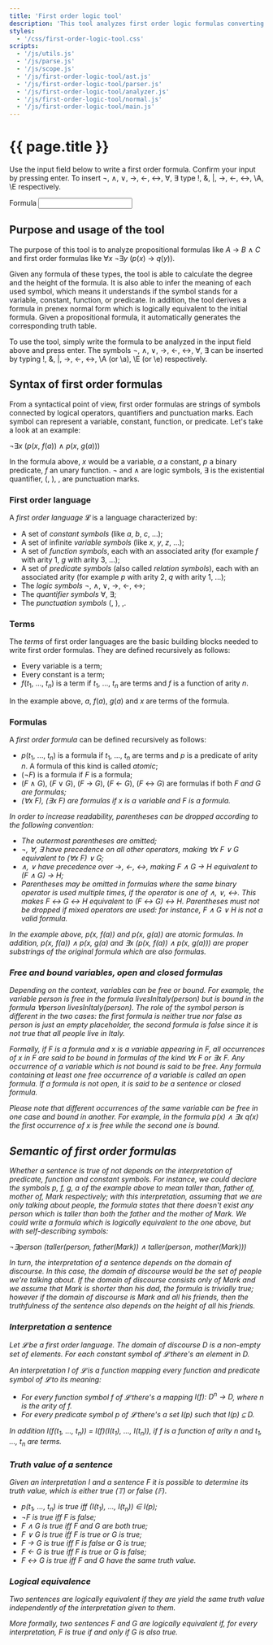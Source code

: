 ```yaml
---
title: 'First order logic tool'
description: 'This tool analyzes first order logic formulas converting them to prenex conjunctive/discjunctive form and generates the truth table for propositional formulas.'
styles:
  - '/css/first-order-logic-tool.css'
scripts:
  - '/js/utils.js'
  - '/js/parse.js'
  - '/js/scope.js'
  - '/js/first-order-logic-tool/ast.js'
  - '/js/first-order-logic-tool/parser.js'
  - '/js/first-order-logic-tool/analyzer.js'
  - '/js/first-order-logic-tool/normal.js'
  - '/js/first-order-logic-tool/main.js'
---
```


# {{ page.title }} #
Use the input field below to write a first order formula. Confirm your input by pressing enter. To insert ¬, ∧, ∨, →,
←, ↔, ∀, ∃ type !, &, \|, ->, <-, <->, \A, \E respectively.

<form id="first-order-logic-tool">
	<p>
		<label for="first-order-logic-tool-formula">Formula</label>
		<input id="first-order-logic-tool-formula" name="formula" spellcheck="false" />
		<small id="first-order-logic-tool-error"></small>
	</p>
	<div id="first-order-logic-tool-result" style="display: none;">
		<p>
			Parsed formula:<br />
			<span id="first-order-logic-tool-parsed"></span>
		</p>
		<p>
			Interpretation:
			<span id="first-order-logic-tool-interpretation"></span>
		</p>
		<p>
			Height: <span id="first-order-logic-tool-height"></span><br />
			Degree: <span id="first-order-logic-tool-degree"></span>
		</p>
		<p>
			Prenex normal form:<br />
			<span id="first-order-logic-tool-prenex"></span>
		</p>
		<p>
			Prenex disjunctive normal form:<br />
			<span id="first-order-logic-tool-prenex-dnf"></span>
		</p>
		<p>
			Prenex conjunctive normal form:<br />
			<span id="first-order-logic-tool-prenex-cnf"></span>
		</p>
		<p id="first-order-logic-tool-truth-table-result">
			Truth table:<br />
			<span id="first-order-logic-truth-table"></span>
		</p>
	</div>
</form>

## Purpose and usage of the tool ##
The purpose of this tool is to analyze propositional formulas like
<span class="nowrap"><i>A</i> → <i>B</i> ∧ <i>C</i></span> and first order formulas like
<span class="nowrap">∀<i>x</i> ¬∃<i>y</i> (<i>p</i>(<i>x</i>) → <i>q</i>(<i>y</i>))</span>.

Given any formula of these types, the tool is able to calculate the degree and the height of the formula. It is also
able to infer the meaning of each used symbol, which means it understands if the symbol stands for a variable,
constant, function, or predicate. In addition, the tool derives a formula in prenex normal form which is logically
equivalent to the initial formula. Given a propositional formula, it automatically generates the corresponding truth
table.

To use the tool, simply write the formula to be analyzed in the input field above and press enter. The symbols ¬, ∧, ∨,
→, ←, ↔, ∀, ∃ can be inserted by typing !, &, \|, ->, <-, <->, \A (or \a), \E (or \e) respectively.

## Syntax of first order formulas ##
From a syntactical point of view, first order formulas are strings of symbols connected by logical operators,
quantifiers and punctuation marks. Each symbol can represent a variable, constant, function, or predicate. Let's take a
look at an example:

¬∃<i>x</i> (<i>p</i>(<i>x</i>, <i>f</i>(<i>a</i>)) ∧ <i>p</i>(<i>x</i>, <i>g</i>(<i>a</i>)))

In the formula above, <i>x</i> would be a variable, <i>a</i> a constant, <i>p</i> a binary predicate, <i>f</i> an unary
function. ¬ and ∧ are logic symbols, ∃ is the existential quantifier, (, ), , are punctuation marks.

### First order language ###
A _first order language_ 𝓛 is a language characterized by:
 * A set of _constant symbols_ (like <i>a</i>, <i>b</i>, <i>c</i>, ...);
 * A set of infinite  _variable symbols_ (like <i>x</i>, <i>y</i>, <i>z</i>, ...);
 * A set of _function symbols_, each with an associated arity (for example <i>f</i> with arity 1, <i>g</i> with arity
   3, ...);
 * A set of _predicate symbols_ (also called _relation symbols_), each with an associated arity (for example <i>p</i>
   with arity 2, <i>q</i> with arity 1, ...);
 * The _logic symbols_ ¬, ∧, ∨, →, ←, ↔;
 * The _quantifier symbols_ ∀, ∃;
 * The _punctuation symbols_ (, ), ,.

### Terms ###
The _terms_ of first order languages are the basic building blocks needed to write first order formulas. They are
defined recursively as follows:
 * Every variable is a term;
 * Every constant is a term;
 * <span class="nowrap"><i>f</i>(<i>t</i><sub>1</sub>, ..., <i>t</i><sub><i>n</i></sub>)</span> is a term if
   <i>t</i><sub>1</sub>, ..., <i>t</i><sub><i>n</i></sub> are terms and <i>f</i> is a function of arity <i>n</i>.

In the example above, <i>a</i>, <i>f</i>(<i>a</i>), <i>g</i>(<i>a</i>) and <i>x</i> are terms of the formula.

### Formulas ###
A _first order formula_ can be defined recursively as follows:
 * <span class="nowrap"><i>p</i>(<i>t</i><sub>1</sub>, ..., <i>t</i><sub><i>n</i></sub>)</span> is a formula if
   <i>t</i><sub>1</sub>, ..., <i>t</i><sub><i>n</i></sub> are terms and <i>p</i> is a predicate of arity <i>n</i>. A
   formula of this kind is called _atomic_;
 * (¬<i>F</i>) is a formula if <i>F</i> is a formula;
 * <span class="nowrap">(<i>F</i> ∧ <i>G</i>)</span>, <span class="nowrap">(<i>F</i> ∨ <i>G</i>)</span>,
   <span class="nowrap">(<i>F</i> → <i>G</i>)</span>, <span class="nowrap">(<i>F</i> ← <i>G</i>)</span>,
   <span class="nowrap">(<i>F</i> ↔ <i>G</i>)</span> are formulas if both <i>F<i> and <i>G<i> are formulas;
 * <span class="nowrap">(∀<i>x</i> <i>F</i>)</span>, <span class="nowrap">(∃<i>x</i> <i>F</i>)</span> are formulas if
   <i>x</i> is a variable and <i>F</i> is a formula.

In order to increase readability, parentheses can be dropped according to the following convention:
 * The outermost parentheses are omitted;
 * <i>¬</i>, <i>∀</i>, <i>∃</i> have precedence on all other operators, making
   <span class="nowrap">∀<i>x</i> <i>F</i> ∨ <i>G</i></span> equivalent to
   <span class="nowrap">(∀<i>x</i> <i>F</i>) ∨ <i>G</i></span>;
 * ∧, ∨ have precedence over →, ←, ↔, making <span class="nowrap"><i>F</i> ∧ <i>G</i> → <i>H</i></span> equivalent to
   <span class="nowrap">(<i>F</i> ∧ <i>G</i>) → <i>H</i></span>;
 * Parentheses may be omitted in formulas where the same binary operator is used multiple times, if the operator is one
   of ∧, ∨, ↔. This makes <span class="nowrap"><i>F</i> ↔ <i>G</i> ↔ <i>H</i></span> equivalent to
   <span class="nowrap">(<i>F</i> ↔ <i>G</i>) ↔ <i>H</i></span>. Parentheses must not be dropped if mixed operators are
   used: for instance, <span class="nowrap"><i>F</i> ∧ <i>G</i> ∨ <i>H</i></span> is _not_ a valid formula.

In the example above, <span class="nowrap"><i>p</i>(<i>x</i>, <i>f</i>(<i>a</i>))</span> and
<span class="nowrap"><i>p</i>(<i>x</i>, <i>g</i>(<i>a</i>))</span> are atomic formulas. In addition,
<span class="nowrap"><i>p</i>(<i>x</i>, <i>f</i>(<i>a</i>)) ∧ <i>p</i>(<i>x</i>, <i>g</i>(<i>a</i>)</span> and
<span class="nowrap">∃<i>x</i> (<i>p</i>(<i>x</i>, <i>f</i>(<i>a</i>)) ∧ <i>p</i>(<i>x</i>, <i>g</i>(<i>a</i>)))</span>
are proper substrings of the original formula which are also formulas.

### Free and bound variables, open and closed formulas ###
Depending on the context, variables can be free or bound. For example, the variable <i>person</i> is free in the
formula <i>livesInItaly</i>(<i>person</i>) but is bound in the formula
<span class="nowrap">∀<i>person</i> <i>livesInItaly</i>(<i>person</i>)</span>. The role of the symbol <i>person</i> is
different in the two cases: the first formula is neither true nor false as <i>person</i> is just an empty placeholder,
the second formula is false since it is not true that all people live in Italy.

Formally, if <i>F</i> is a formula and <i>x</i> is a variable appearing in <i>F</i>, all occurrences of <i>x</i> in
<i>F</i> are said to be _bound_ in formulas of the kind <span class="nowrap">∀<i>x</i> <i>F</i></span> or
<span class="nowrap">∃<i>x</i> <i>F</i></span>. Any occurrence of a variable which is not bound is said to be _free_.
Any formula containing at least one free occurrence of a variable is called an _open formula_. If a formula is not
open, it is said to be a _sentence_ or _closed formula_.

Please note that different occurrences of the same variable can be free in one case and bound in another. For example,
in the formula <span class="nowrap"><i>p</i>(<i>x</i>) ∧ ∃<i>x</i> <i>q</i>(<i>x</i>)</span> the first occurrence of
<i>x</i> is free while the second one is bound.

## Semantic of first order formulas ##
Whether a sentence is true of not depends on the interpretation of predicate, function and constant symbols. For
instance, we could declare the symbols <i>p</i>, <i>f</i>, <i>g</i>, <i>a</i> of the example above to mean taller than,
father of, mother of, Mark respectively; with this interpretation, assuming that we are only talking about people, the
formula states that there doesn't exist any person which is taller than both the father and the mother of Mark. We
could write a formula which is logically equivalent to the one above, but with self-describing symbols:

¬∃<i>person</i> (<i>taller</i>(<i>person</i>, <i>father</i>(<i>Mark</i>)) ∧ <i>taller</i>(<i>person</i>, <i>mother</i>(<i>Mark</i>)))

In turn, the interpretation of a sentence depends on the domain of discourse. In this case, the domain of discourse
would be the set of people we're talking about. If the domain of discourse consists only of Mark and we assume that
Mark is shorter than his dad, the formula is trivially true; however if the domain of discourse is Mark and all his
friends, then the truthfulness of the sentence also depends on the height of all his friends.

### Interpretation a sentence ###
Let 𝓛 be a first order language. The _domain of discourse_ <i>D</i> is a non-empty set of elements. For each constant
symbol of 𝓛 there's an element in <i>D</i>.

An _interpretation_ <i>I</i> of 𝓛 is a function mapping every function and predicate symbol of 𝓛 to its meaning:
 * For every function symbol <i>f</i> of 𝓛 there's a mapping
   <span class="nowrap"><i>I</i>(<i>f</i>): <i>D</i><sup><i>n</i></sup> → <i>D</i></span>, where <i>n</i> is
   the arity of <i>f</i>.
 * For every predicate symbol <i>p</i> of 𝓛 there's a set <i>I</i>(<i>p</i>) such that
   <span class="nowrap"><i>I</i>(<i>p</i>) ⊆ <i>D</i></span>.

In addition
<span class="nowrap"><i>I</i>(<i>f</i>(<i>t</i><sub>1</sub>, ..., <i>t</i><sub><i>n</i></sub>)) = <i>I</i>(<i>f</i>)(<i>I</i>(<i>t</i><sub>1</sub>), ..., <i>I</i>(<i>t</i><sub><i>n</i></sub>))</span>,
if <i>f</i> is a function of arity <i>n</i> and <i>t</i><sub>1</sub>, ..., <i>t</i><sub><i>n</i></sub> are
terms.

### Truth value of a sentence ###
Given an interpretation <i>I</i> and a sentence <i>F</i> it is possible to determine its _truth value_, which is either
true (𝕋) or false (𝔽).

 * <span class="nowrap"><i>p</i>(<i>t</i><sub>1</sub>, ..., <i>t</i><sub><i>n</i></sub>)</span> is true iff
   <span class="nowrap">(<i>I</i>(<i>t</i><sub>1</sub>), ..., <i>I</i>(<i>t</i><sub><i>n</i></sub>)) ∈ <i>I</i>(<i>p</i>)</span>;
 * ¬<i>F</i> is true iff <i>F</i> is false;
 * <span class="nowrap"><i>F</i> ∧ <i>G</i></span> is true iff <i>F</i> and <i>G</i> are both true;
 * <span class="nowrap"><i>F</i> ∨ <i>G</i></span> is true iff <i>F</i> is true or <i>G</i> is true;
 * <span class="nowrap"><i>F</i> → <i>G</i></span> is true iff <i>F</i> is false or <i>G</i> is true;
 * <span class="nowrap"><i>F</i> ← <i>G</i></span> is true iff <i>F</i> is true or <i>G</i> is false;
 * <span class="nowrap"><i>F</i> ↔ <i>G</i></span> is true iff <i>F</i> and <i>G</i> have the same truth value.

### Logical equivalence ###
Two sentences are logically equivalent if they are yield the same truth value independently of the interpretation given
to them.

More formally, two sentences <i>F</i> and <i>G</i> are _logically equivalent_ if, for every interpretation, <i>F</i> is
true if and only if <i>G</i> is also true.